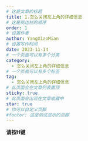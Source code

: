 ```yaml
---
# 这是文章的标题
title: 1.怎么关闭左上角的详细信息
# 这是侧边栏的顺序
order: 1
# 设置作者
author: YangXiaoMian
# 设置写作时间
date: 2023-11-14
# 一个页面可以有多个分类
category:
  - 怎么关闭左上角的详细信息
# 一个页面可以有多个标签
tag:
  - 怎么关闭左上角的详细信息
# 此页面会在文章列表置顶
sticky: true
# 此页面会出现在文章收藏中
star: true
# 你可以自定义页脚
#footer: 这是测试显示的页脚
---
```


<!-- more -->

**请按H键**


